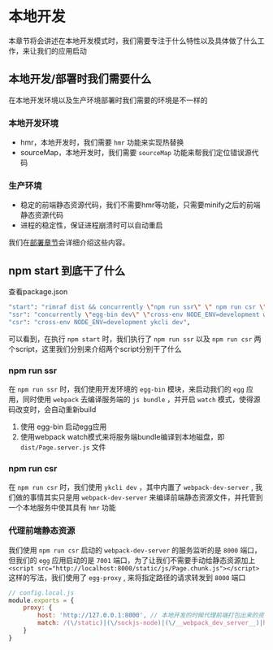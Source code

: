 # 本地开发

本章节将会讲述在本地开发模式时，我们需要专注于什么特性以及具体做了什么工作，来让我们的应用启动

## 本地开发/部署时我们需要什么

在本地开发环境以及生产环境部署时我们需要的环境是不一样的

### 本地开发环境

* hmr，本地开发时，我们需要 `hmr` 功能来实现热替换
* sourceMap，本地开发时，我们需要 `sourceMap` 功能来帮我们定位错误源代码

### 生产环境

* 稳定的前端静态资源代码，我们不需要hmr等功能，只需要minify之后的前端静态资源代码
* 进程的稳定性，保证进程崩溃时可以自动重启

我们在[部署章节](./publish.md)会详细介绍这些内容。

## npm start 到底干了什么

查看package.json

```bash
"start": "rimraf dist && concurrently \"npm run ssr\" \" npm run csr \"",
"ssr": "concurrently \"egg-bin dev\" \"cross-env NODE_ENV=development webpack --watch --config ./build/webpack.config.server.js\"",
"csr": "cross-env NODE_ENV=development ykcli dev",
```

可以看到，在执行 `npm start` 时，我们执行了 `npm run ssr` 以及 `npm run csr` 两个script，这里我们分别来介绍两个script分别干了什么

### npm run ssr

在 `npm run ssr` 时，我们使用开发环境的 `egg-bin` 模块，来启动我们的 `egg` 应用，同时使用 `webpack` 去编译服务端的 `js bundle` ，并开启 `watch` 模式，使得源码改变时，会自动重新build

1. 使用 egg-bin 启动egg应用
2. 使用webpack watch模式来将服务端bundle编译到本地磁盘，即 `dist/Page.server.js` 文件

### npm run csr

在 `npm run csr` 时，我们使用 `ykcli dev` ，其中内置了 `webpack-dev-server` , 我们做的事情其实只是用 `webpack-dev-server` 来编译前端静态资源文件，并托管到一个本地服务中使其具有 `hmr` 功能

### 代理前端静态资源

我们使用 `npm run csr` 启动的 `webpack-dev-server` 的服务监听的是 `8000` 端口，但我们的 `egg` 应用启动的是 `7001` 端口，为了让我们不需要手动给静态资源加上 `<script src="http://localhost:8000/static/js/Page.chunk.js"></script>` 这样的写法，我们使用了 `egg-proxy` , 来将指定路径的请求转发到 `8000` 端口

``` js
// config.local.js
module.exports = {
    proxy: {
        host: 'http://127.0.0.1:8000', // 本地开发的时候代理前端打包出来的资源地址
        match: /(\/static)|(\/sockjs-node)|(\/__webpack_dev_server__)|hot-update/
    }
}
```

